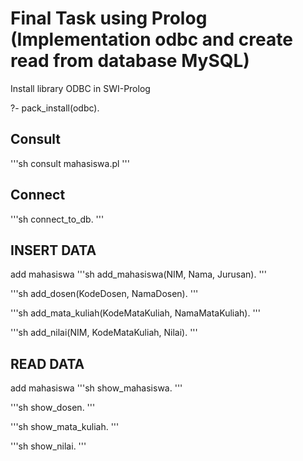 # Final Task using Prolog (Implementation odbc and create read from database MySQL)

Install library ODBC in SWI-Prolog

?- pack_install(odbc).


## Consult

'''sh
consult mahasiswa.pl
'''

## Connect

'''sh
connect_to_db.
'''

## INSERT DATA

add mahasiswa
'''sh
add_mahasiswa(NIM, Nama, Jurusan).
'''

'''sh
add_dosen(KodeDosen, NamaDosen).
'''

'''sh
add_mata_kuliah(KodeMataKuliah, NamaMataKuliah).
'''

'''sh
add_nilai(NIM, KodeMataKuliah, Nilai).
'''

## READ DATA

add mahasiswa
'''sh
show_mahasiswa.
'''

'''sh
show_dosen.
'''

'''sh
show_mata_kuliah.
'''

'''sh
show_nilai.
'''